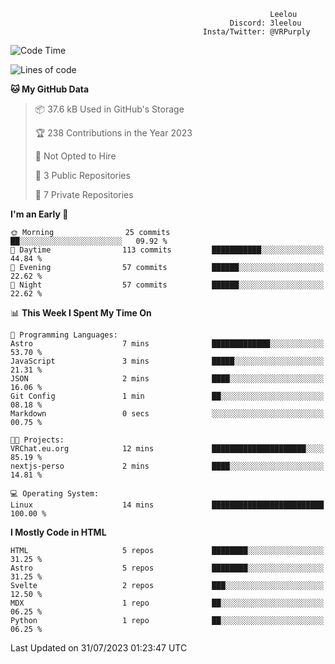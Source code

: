 ```text
                                                          Leelou
                                                 Discord: 3leelou
                                           Insta/Twitter: @VRPurply
```

<!--START_SECTION:waka-->
![Code Time](http://img.shields.io/badge/Code%20Time-7%20hrs%207%20mins-blue)

![Lines of code](https://img.shields.io/badge/From%20Hello%20World%20I%27ve%20Written-71.2%20thousand%20lines%20of%20code-blue)

**🐱 My GitHub Data** 

> 📦 37.6 kB Used in GitHub's Storage 
 > 
> 🏆 238 Contributions in the Year 2023
 > 
> 🚫 Not Opted to Hire
 > 
> 📜 3 Public Repositories 
 > 
> 🔑 7 Private Repositories 
 > 
**I'm an Early 🐤** 

```text
🌞 Morning                25 commits          ██░░░░░░░░░░░░░░░░░░░░░░░   09.92 % 
🌆 Daytime                113 commits         ███████████░░░░░░░░░░░░░░   44.84 % 
🌃 Evening                57 commits          ██████░░░░░░░░░░░░░░░░░░░   22.62 % 
🌙 Night                  57 commits          ██████░░░░░░░░░░░░░░░░░░░   22.62 % 
```


📊 **This Week I Spent My Time On** 

```text
💬 Programming Languages: 
Astro                    7 mins              █████████████░░░░░░░░░░░░   53.70 % 
JavaScript               3 mins              █████░░░░░░░░░░░░░░░░░░░░   21.31 % 
JSON                     2 mins              ████░░░░░░░░░░░░░░░░░░░░░   16.06 % 
Git Config               1 min               ██░░░░░░░░░░░░░░░░░░░░░░░   08.18 % 
Markdown                 0 secs              ░░░░░░░░░░░░░░░░░░░░░░░░░   00.75 % 

🐱‍💻 Projects: 
VRChat.eu.org            12 mins             █████████████████████░░░░   85.19 % 
nextjs-perso             2 mins              ████░░░░░░░░░░░░░░░░░░░░░   14.81 % 

💻 Operating System: 
Linux                    14 mins             █████████████████████████   100.00 % 
```

**I Mostly Code in HTML** 

```text
HTML                     5 repos             ████████░░░░░░░░░░░░░░░░░   31.25 % 
Astro                    5 repos             ████████░░░░░░░░░░░░░░░░░   31.25 % 
Svelte                   2 repos             ███░░░░░░░░░░░░░░░░░░░░░░   12.50 % 
MDX                      1 repo              ██░░░░░░░░░░░░░░░░░░░░░░░   06.25 % 
Python                   1 repo              ██░░░░░░░░░░░░░░░░░░░░░░░   06.25 % 
```




 Last Updated on 31/07/2023 01:23:47 UTC
<!--END_SECTION:waka-->
